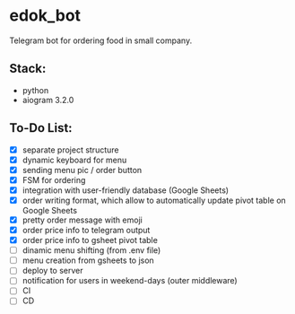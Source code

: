 # edok_bot
Telegram bot for ordering food in small company.

## Stack:
- python
- aiogram 3.2.0

## To-Do List:
- [x] separate project structure
- [x] dynamic keyboard for menu
- [x] sending menu pic / order button
- [x] FSM for ordering
- [x] integration with user-friendly database (Google Sheets)
- [x] order writing format, which allow to automatically update pivot table on Google Sheets
- [x] pretty order message with emoji 
- [x] order price info to telegram output
- [x] order price info to gsheet pivot table
- [ ] dinamic menu shifting (from .env file)
- [ ] menu creation from gsheets to json
- [ ] deploy to server
- [ ] notification for users in weekend-days (outer middleware)
- [ ] CI
- [ ] CD
